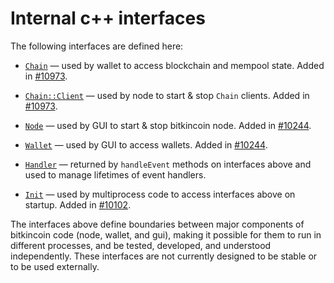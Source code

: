 # Internal c++ interfaces

The following interfaces are defined here:

* [`Chain`](chain.h) — used by wallet to access blockchain and mempool state. Added in [#10973](https://github.com/bitkincoin/bitkincoin/pull/10973).

* [`Chain::Client`](chain.h) — used by node to start & stop `Chain` clients. Added in [#10973](https://github.com/bitkincoin/bitkincoin/pull/10973).

* [`Node`](node.h) — used by GUI to start & stop bitkincoin node. Added in [#10244](https://github.com/bitkincoin/bitkincoin/pull/10244).

* [`Wallet`](wallet.h) — used by GUI to access wallets. Added in [#10244](https://github.com/bitkincoin/bitkincoin/pull/10244).

* [`Handler`](handler.h) — returned by `handleEvent` methods on interfaces above and used to manage lifetimes of event handlers.

* [`Init`](init.h) — used by multiprocess code to access interfaces above on startup. Added in [#10102](https://github.com/bitkincoin/bitkincoin/pull/10102).

The interfaces above define boundaries between major components of bitkincoin code (node, wallet, and gui), making it possible for them to run in different processes, and be tested, developed, and understood independently. These interfaces are not currently designed to be stable or to be used externally.
